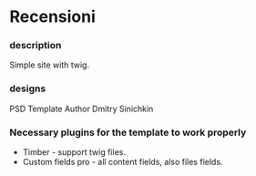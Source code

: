 # Recensioni

### description

Simple site with twig.

### designs
PSD Template Author Dmitry Sinichkin

### Necessary plugins for the template to work properly

* Timber - support twig files.
* Custom fields pro - all content fields, also files fields.

